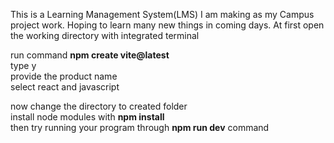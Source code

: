 This is a Learning Management System(LMS) I am making as my Campus project work. Hoping to learn many new things in coming days.
At first open the working directory with integrated terminal

run command **npm create vite@latest**<br/>
type y<br/>
provide the product name<br/>
select react and javascript<br/>

now change the directory to created folder<br/>
install node modules with **npm install**<br/>
then try running your program through **npm run dev** command<br/>
